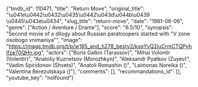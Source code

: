 {"tmdb_id": 110471, "title": "Return Move", "original_title": "\u041e\u0442\u0432\u0435\u0442\u043d\u044b\u0439 \u0445\u043e\u0434", "slug_title": "return-move", "date": "1981-06-06", "genre": ["Action / Aventure / Drame"], "score": "6.5/10", "synopsis": "Second movie of a dilogy about Russian paratroopers started with \"V zone osobogo vnimaniya\"", "image": "https://image.tmdb.org/t/p/w185_and_h278_bestv2/kxqYvQ2juCrmCTQPyhIfze70QHn.jpg", "actors": ["Boris Galkin (Tarassov)", "Mihai Volontir (Volentir)", "Anatoliy Kuznetsov (Morozhkyn)", "Aleksandr Pyatkov (Zuyev)", "Vadim Spiridonov (Shvets)", "Anatoli Romashin ()", "Laimonas Noreika ()", "Valentina Berezutskaya ()"], "comments": [], "recommandations_id": [], "youtube_key": "notfound"}